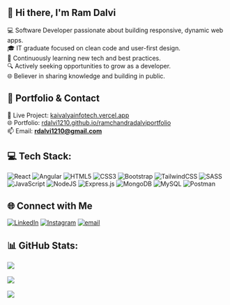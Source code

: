 ## 👋 Hi there, I'm Ram Dalvi

💻 Software Developer passionate about building responsive, dynamic web apps.<br/>
🎓 IT graduate focused on clean code and user-first design.<br/>
🌱 Continuously learning new tech and best practices.<br/>
🔍 Actively seeking opportunities to grow as a developer.<br/>
🌐 Believer in sharing knowledge and building in public.<br/>

## 🔗 Portfolio & Contact

📍 Live Project: [kaivalyainfotech.vercel.app](https://kaivalyainfotech.vercel.app)<br/>
🌐 Portfolio: [rdalvi1210.github.io/ramchandradalviportfolio](https://rdalvi1210.github.io/ramchandradalviportfolio/)<br/>
📫 Email: **rdalvi1210@gmail.com**<br/>

## 💻 Tech Stack:
![React](https://img.shields.io/badge/react-%2320232a.svg?style=for-the-badge&logo=react&logoColor=lightblue)
![Angular](https://img.shields.io/badge/angular-%23DD0031.svg?style=for-the-badge&logo=angular&logoColor=white)
![HTML5](https://img.shields.io/badge/html5-%23E34F26.svg?style=for-the-badge&logo=html5&logoColor=white) 
![CSS3](https://img.shields.io/badge/css3-%231572B6.svg?style=for-the-badge&logo=css3&logoColor=white) 
![Bootstrap](https://img.shields.io/badge/bootstrap-%238511FA.svg?style=for-the-badge&logo=bootstrap&logoColor=white) 
![TailwindCSS](https://img.shields.io/badge/tailwindcss-%2338B2AC.svg?style=for-the-badge&logo=tailwind-css&logoColor=white) 
![SASS](https://img.shields.io/badge/SASS-hotpink.svg?style=for-the-badge&logo=SASS&logoColor=white) 
![JavaScript](https://img.shields.io/badge/javascript-%23323330.svg?style=for-the-badge&logo=javascript&logoColor=%23F7DF1E) 
![NodeJS](https://img.shields.io/badge/node.js-6DA55F?style=for-the-badge&logo=node.js&logoColor=white) 
![Express.js](https://img.shields.io/badge/express.js-%23404d59.svg?style=for-the-badge&logo=express&logoColor=%2361DAFB) 
![MongoDB](https://img.shields.io/badge/MongoDB-%234ea94b.svg?style=for-the-badge&logo=mongodb&logoColor=white) 
![MySQL](https://img.shields.io/badge/mysql-4479A1.svg?style=for-the-badge&logo=mysql&logoColor=white) 
![Postman](https://img.shields.io/badge/Postman-FF6C37?style=for-the-badge&logo=postman&logoColor=white) 

## 🌐 Connect with Me
[![LinkedIn](https://img.shields.io/badge/LinkedIn-%230077B5.svg?logo=linkedin&logoColor=white)](https://www.linkedin.com/in/ramchandra-dalvi-002a5b363/) 
[![Instagram](https://img.shields.io/badge/Instagram-%23E4405F.svg?logo=Instagram&logoColor=white)](https://instagram.com/_r_dalvi_1210) 
[![email](https://img.shields.io/badge/Email-D14836?logo=gmail&logoColor=white)](mailto:rdalvi1210@gmail.com) 

## 📊 GitHub Stats:
![](https://github-readme-stats.vercel.app/api?username=rdalvi1210&theme=dark&hide_border=false&include_all_commits=false&count_private=false)<br/><br/>
![](https://nirzak-streak-stats.vercel.app/?user=rdalvi1210&theme=dark&hide_border=false)<br/><br/>
![](https://github-readme-stats.vercel.app/api/top-langs/?username=rdalvi1210&theme=dark&hide_border=false&include_all_commits=false&count_private=false&layout=compact)
